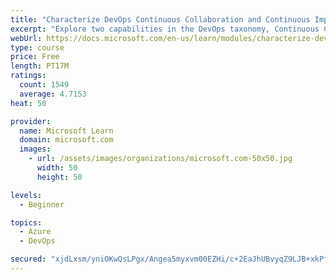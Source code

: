 ```yaml
---
title: "Characterize DevOps Continuous Collaboration and Continuous Improvement"
excerpt: "Explore two capabilities in the DevOps taxonomy, Continuous Collaboration and Continuous Improvement."
webUrl: https://docs.microsoft.com/en-us/learn/modules/characterize-devops-continous-collaboration-improvement/
type: course
price: Free
length: PT17M
ratings:
  count: 1549
  average: 4.7153
heat: 50

provider:
  name: Microsoft Learn
  domain: microsoft.com
  images:
    - url: /assets/images/organizations/microsoft.com-50x50.jpg
      width: 50
      height: 50

levels:
  - Beginner

topics:
  - Azure
  - DevOps

secured: "xjdLxsm/yniOKwQsLPgx/Angea5myxvm00EZHi/c+2EaJhUBvyqZ9LJB+xkPfWYHgyiHeja+IMkyrgnSxxZNdhZ9fckg5fwZP4eDLgusS8KMeVaaVCO9Tz4ymeI4jHGkyCG5xhXjjSYANYSZr1W191GsQkTKe4P7o+6FRWujAqTfONEN9fkvbP8pqH0rEnJMlD95qC65YL+a2sOST+JaBFUVj8HEr6OmDwwXukG4KpTy5guh0MPfS1ZG4NbpwBmG88DR7oaL6voSZMc6qS7SJHbfThNJxrYgu2JhTTllE5THSqUhLY6z1y30AsiH69rhW0a3kmFUlMHxLqlamAianAlXnRbKp3Ly2z1l0YZKls5DrGojJu1y5pRuZ0F7xlBS49XX6t3hKqQXLJg4sJfro8qeZPBiVcqWThEy51hj07Q=;pCdNxPZYLapLXeHcEs2BDQ=="
---
```


